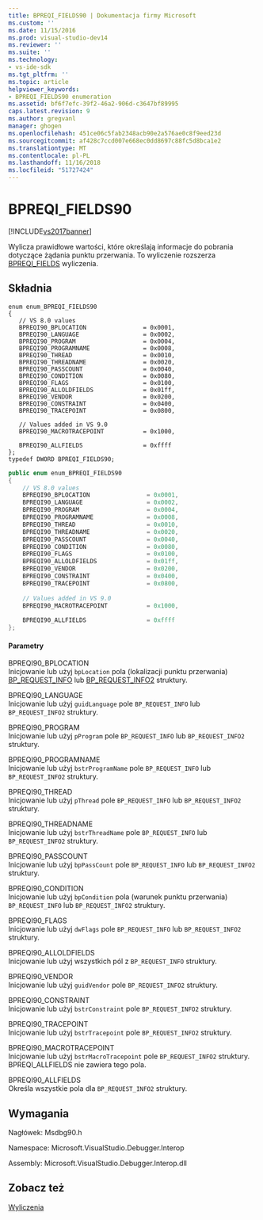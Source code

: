 ```yaml
---
title: BPREQI_FIELDS90 | Dokumentacja firmy Microsoft
ms.custom: ''
ms.date: 11/15/2016
ms.prod: visual-studio-dev14
ms.reviewer: ''
ms.suite: ''
ms.technology:
- vs-ide-sdk
ms.tgt_pltfrm: ''
ms.topic: article
helpviewer_keywords:
- BPREQI_FIELDS90 enumeration
ms.assetid: bf6f7efc-39f2-46a2-906d-c3647bf89995
caps.latest.revision: 9
ms.author: gregvanl
manager: ghogen
ms.openlocfilehash: 451ce06c5fab2348acb90e2a576ae0c8f9eed23d
ms.sourcegitcommit: af428c7ccd007e668ec0dd8697c88fc5d8bca1e2
ms.translationtype: MT
ms.contentlocale: pl-PL
ms.lasthandoff: 11/16/2018
ms.locfileid: "51727424"
---
```

# <a name="bpreqifields90"></a>BPREQI_FIELDS90
[!INCLUDE[vs2017banner](../../../includes/vs2017banner.md)]

Wylicza prawidłowe wartości, które określają informacje do pobrania dotyczące żądania punktu przerwania. To wyliczenie rozszerza [BPREQI_FIELDS](../../../extensibility/debugger/reference/bpreqi-fields.md) wyliczenia.  
  
## <a name="syntax"></a>Składnia  
  
```cpp#  
enum enum_BPREQI_FIELDS90  
{  
   // VS 8.0 values  
   BPREQI90_BPLOCATION                = 0x0001,  
   BPREQI90_LANGUAGE                  = 0x0002,  
   BPREQI90_PROGRAM                   = 0x0004,  
   BPREQI90_PROGRAMNAME               = 0x0008,  
   BPREQI90_THREAD                    = 0x0010,  
   BPREQI90_THREADNAME                = 0x0020,  
   BPREQI90_PASSCOUNT                 = 0x0040,  
   BPREQI90_CONDITION                 = 0x0080,  
   BPREQI90_FLAGS                     = 0x0100,  
   BPREQI90_ALLOLDFIELDS              = 0x01ff,  
   BPREQI90_VENDOR                    = 0x0200,  
   BPREQI90_CONSTRAINT                = 0x0400,  
   BPREQI90_TRACEPOINT                = 0x0800,  
  
   // Values added in VS 9.0  
   BPREQI90_MACROTRACEPOINT           = 0x1000,  
  
   BPREQI90_ALLFIELDS                 = 0xffff  
};  
typedef DWORD BPREQI_FIELDS90;  
```  
  
```csharp  
public enum enum_BPREQI_FIELDS90  
{  
    // VS 8.0 values  
    BPREQI90_BPLOCATION                = 0x0001,  
    BPREQI90_LANGUAGE                  = 0x0002,  
    BPREQI90_PROGRAM                   = 0x0004,  
    BPREQI90_PROGRAMNAME               = 0x0008,  
    BPREQI90_THREAD                    = 0x0010,  
    BPREQI90_THREADNAME                = 0x0020,  
    BPREQI90_PASSCOUNT                 = 0x0040,  
    BPREQI90_CONDITION                 = 0x0080,  
    BPREQI90_FLAGS                     = 0x0100,  
    BPREQI90_ALLOLDFIELDS              = 0x01ff,  
    BPREQI90_VENDOR                    = 0x0200,  
    BPREQI90_CONSTRAINT                = 0x0400,  
    BPREQI90_TRACEPOINT                = 0x0800,  
  
    // Values added in VS 9.0  
    BPREQI90_MACROTRACEPOINT           = 0x1000,  
  
    BPREQI90_ALLFIELDS                 = 0xffff  
};  
```  
  
#### <a name="parameters"></a>Parametry  
 BPREQI90_BPLOCATION  
 Inicjowanie lub użyj `bpLocation` pola (lokalizacji punktu przerwania) [BP_REQUEST_INFO](../../../extensibility/debugger/reference/bp-request-info.md) lub [BP_REQUEST_INFO2](../../../extensibility/debugger/reference/bp-request-info2.md) struktury.  
  
 BPREQI90_LANGUAGE  
 Inicjowanie lub użyj `guidLanguage` pole `BP_REQUEST_INFO` lub `BP_REQUEST_INFO2` struktury.  
  
 BPREQI90_PROGRAM  
 Inicjowanie lub użyj `pProgram` pole `BP_REQUEST_INFO` lub `BP_REQUEST_INFO2` struktury.  
  
 BPREQI90_PROGRAMNAME  
 Inicjowanie lub użyj `bstrProgramName` pole `BP_REQUEST_INFO` lub `BP_REQUEST_INFO2` struktury.  
  
 BPREQI90_THREAD  
 Inicjowanie lub użyj `pThread` pole `BP_REQUEST_INFO` lub `BP_REQUEST_INFO2` struktury.  
  
 BPREQI90_THREADNAME  
 Inicjowanie lub użyj `bstrThreadName` pole `BP_REQUEST_INFO` lub `BP_REQUEST_INFO2` struktury.  
  
 BPREQI90_PASSCOUNT  
 Inicjowanie lub użyj `bpPassCount` pole `BP_REQUEST_INFO` lub `BP_REQUEST_INFO2` struktury.  
  
 BPREQI90_CONDITION  
 Inicjowanie lub użyj `bpCondition` pola (warunek punktu przerwania) `BP_REQUEST_INFO` lub `BP_REQUEST_INFO2` struktury.  
  
 BPREQI90_FLAGS  
 Inicjowanie lub użyj `dwFlags` pole `BP_REQUEST_INFO` lub `BP_REQUEST_INFO2` struktury.  
  
 BPREQI90_ALLOLDFIELDS  
 Inicjowanie lub użyj wszystkich pól z `BP_REQUEST_INFO` struktury.  
  
 BPREQI90_VENDOR  
 Inicjowanie lub użyj `guidVendor` pole `BP_REQUEST_INFO2` struktury.  
  
 BPREQI90_CONSTRAINT  
 Inicjowanie lub użyj `bstrConstraint` pole `BP_REQUEST_INFO2` struktury.  
  
 BPREQI90_TRACEPOINT  
 Inicjowanie lub użyj `bstrTracepoint` pole `BP_REQUEST_INFO2` struktury.  
  
 BPREQI90_MACROTRACEPOINT  
 Inicjowanie lub użyj `bstrMacroTracepoint` pole `BP_REQUEST_INFO2` struktury. BPREQI_ALLFIELDS nie zawiera tego pola.  
  
 BPREQI90_ALLFIELDS  
 Określa wszystkie pola dla `BP_REQUEST_INFO2` struktury.  
  
## <a name="requirements"></a>Wymagania  
 Nagłówek: Msdbg90.h  
  
 Namespace: Microsoft.VisualStudio.Debugger.Interop  
  
 Assembly: Microsoft.VisualStudio.Debugger.Interop.dll  
  
## <a name="see-also"></a>Zobacz też  
 [Wyliczenia](../../../extensibility/debugger/reference/enumerations-visual-studio-debugging.md)

